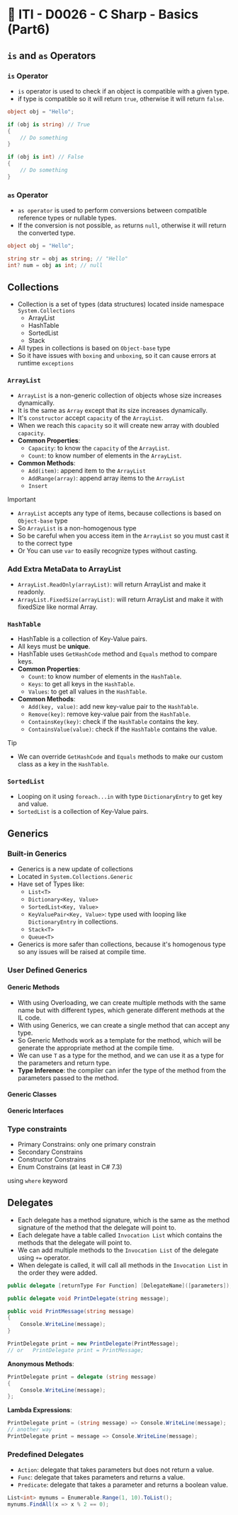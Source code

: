 # 🔖 ITI - D0026 - C Sharp - Basics (Part6)

## `is` and `as` Operators

### `is` Operator

- `is` operator is used to check if an object is compatible with a given type.
- if type is compatible so it will return `true`, otherwise it will return `false`.

```csharp
object obj = "Hello";

if (obj is string) // True
{
    // Do something
}

if (obj is int) // False
{
    // Do something
}
```

### `as` Operator

- `as operator` is used to perform conversions between compatible reference types or nullable types.
- If the conversion is not possible, `as` returns `null`, otherwise it will return the converted type.

```csharp
object obj = "Hello";

string str = obj as string; // "Hello"
int? num = obj as int; // null
```

## Collections

- Collection is a set of types (data structures) located inside namespace `System.Collections`
  - ArrayList
  - HashTable
  - SortedList
  - Stack
- All types in collections is based on `Object-base` type
- So it have issues with `boxing` and `unboxing`, so it can cause errors at runtime `exceptions`

### `ArrayList`

- `ArrayList` is a non-generic collection of objects whose size increases dynamically.
- It is the same as `Array` except that its size increases dynamically.
- It's `constructor` accept `capacity` of the `ArrayList`.
- When we reach this `capacity` so it will create new array with doubled `capacity`.
- **Common Properties**:
  - `Capacity`: to know the `capacity` of the `ArrayList`.
  - `Count`: to know number of elements in the `ArrayList`.
- **Common Methods**:
  - `Add(item)`: append item to the `ArrayList`
  - `AddRange(array)`: append array items to the `ArrayList`
  - `Insert`

<!-- TODO: Enhance ArrayList by adding common properties and Common methods -->

<!-- TODO: Support ArrayList notes by examples, with using properties and methods and also use case with looping with `foreach` with `var` -->

> [!IMPORTANT]
>
> - `ArrayList` accepts any type of items, because collections is based on `Object-base` type
> - So `ArrayList` is a non-homogenous type
> - So be careful when you access item in the `ArrayList` so you must cast it to the correct type
> - Or You can use `var` to easily recognize types without casting. <!--WARN: Check correctness of this point, because it may not correct with all cases-->

### Add Extra MetaData to ArrayList

<!--TODO: Enhance extra methods of ArrayList and support it with examples -->

- `ArrayList.ReadOnly(arrayList)`: will return ArrayList and make it readonly.
- `ArrayList.FixedSize(arrayList)`: will return ArrayList and make it with fixedSize like normal Array.

### `HashTable`

<!-- REVIEW: HashTable Key Notes -->

- HashTable is a collection of Key-Value pairs.
- All keys must be **unique**.
- HashTable uses `GetHashCode` method and `Equals` method to compare keys.
- **Common Properties**:
  - `Count`: to know number of elements in the `HashTable`.
  - `Keys`: to get all keys in the `HashTable`.
  - `Values`: to get all values in the `HashTable`.
- **Common Methods**:
  - `Add(key, value)`: add new key-value pair to the `HashTable`.
  - `Remove(key)`: remove key-value pair from the `HashTable`.
  - `ContainsKey(key)`: check if the `HashTable` contains the key.
  - `ContainsValue(value)`: check if the `HashTable` contains the value.

<!-- TODO: Add Example to support this tip -->

> [!TIP]
>
> - We can override `GetHashCode` and `Equals` methods to make our custom class as a key in the `HashTable`.

### `SortedList`

<!-- TODO: Add key notes about SortedList -->

- Looping on it using `foreach...in` with type `DictionaryEntry` to get key and value.
- `SortedList` is a collection of Key-Value pairs.

<!-- TODO: Add example for SortedList to support notes -->

## Generics

### Built-in Generics

- Generics is a new update of collections
- Located in `System.Collections.Generic`
- Have set of Types like:
  - `List<T>`
  - `Dictionary<Key, Value>`
  - `SortedList<Key, Value>`
  - `KeyValuePair<Key, Value>`: type used with looping like `DictionaryEntry` in collections.
  - `Stack<T>`
  - `Queue<T>`
- Generics is more safer than collections, because it's homogenous type so any issues will be raised at compile time.

### User Defined Generics

#### Generic Methods

<!--TODO: Add notes about Generic Methods-->

- With using Overloading, we can create multiple methods with the same name but with different types, which generate different methods at the IL code.
- With using Generics, we can create a single method that can accept any type.
- So Generic Methods work as a template for the method, which will be generate the appropriate method at the compile time.
- We can use `T` as a type for the method, and we can use it as a type for the parameters and return type.
- **Type Inference**: the compiler can infer the type of the method from the parameters passed to the method.

<!--TODO: Add generic methods examples to support key notes -->

#### Generic Classes

<!--TODO: Add notes about Generic Classes-->

<!--TODO: Add generic classes examples to support key notes -->

#### Generic Interfaces

<!--TODO: Add notes about Generic Interfaces-->

<!--TODO: Add generic interfaces examples to support key notes -->

### Type constraints

<!-- TODO: Add notes about Type constrains with Generic types like classes and Methods -->

- Primary Constrains: only one primary constrain
- Secondary Constrains
- Constructor Constrains
- Enum Constrains (at least in C# 7.3)

using `where` keyword

## Delegates

- Each delegate has a method signature, which is the same as the method signature of the method that the delegate will point to.
- Each delegate have a table called `Invocation List` which contains the methods that the delegate will point to.
- We can add multiple methods to the `Invocation List` of the delegate using `+=` operator.
- When delegate is called, it will call all methods in the `Invocation List` in the order they were added.

```csharp
public delegate [returnType For Function] [DelegateName]([parameters]);
```

```csharp
public delegate void PrintDelegate(string message);

public void PrintMessage(string message)
{
    Console.WriteLine(message);
}

PrintDelegate print = new PrintDelegate(PrintMessage);
// or   PrintDelegate print = PrintMessage;
```

**Anonymous Methods**:

```csharp
PrintDelegate print = delegate (string message)
{
    Console.WriteLine(message);
};
```

**Lambda Expressions**:

```csharp
PrintDelegate print = (string message) => Console.WriteLine(message);
// another way
PrintDelegate print = message => Console.WriteLine(message);
```

### Predefined Delegates

- `Action`: delegate that takes parameters but does not return a value.
- `Func`: delegate that takes parameters and returns a value.
- `Predicate`: delegate that takes a parameter and returns a boolean value.

```csharp
List<int> mynums = Enumerable.Range(1, 10).ToList();
mynums.FindAll(x => x % 2 == 0);
```
